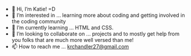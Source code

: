 - 👋 Hi, I’m Katie! =D
- 👀 I’m interested in ... learning more about coding and getting involved in the coding community
- 🌱 I’m currently learning ... HTML and CSS.
- 💞️ I’m looking to collaborate on ... projects and to mostly get help from you folks that are much more well versed than me!
- 📫 How to reach me ... krchandler27@gmail.com

<!---
krchandler27/krchandler27 is a ✨ special ✨ repository because its `README.md` (this file) appears on your GitHub profile.
You can click the Preview link to take a look at your changes.
--->
